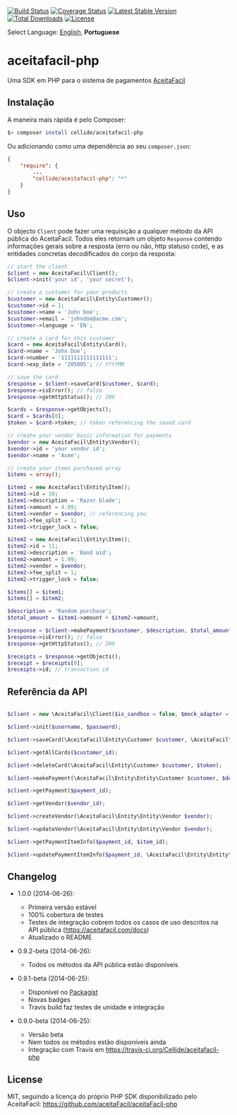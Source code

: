 [![Build Status](https://travis-ci.org/Cellide/aceitafacil-php.svg?branch=master)](https://travis-ci.org/Cellide/aceitafacil-php)
[![Coverage Status](https://img.shields.io/coveralls/Cellide/aceitafacil-php.svg)](https://coveralls.io/r/Cellide/aceitafacil-php)
[![Latest Stable Version](https://poser.pugx.org/Cellide/aceitafacil-php/v/stable.png)](https://packagist.org/packages/Cellide/aceitafacil-php)
[![Total Downloads](https://poser.pugx.org/Cellide/aceitafacil-php/downloads.png)](https://packagist.org/packages/Cellide/aceitafacil-php)
[![License](https://poser.pugx.org/Cellide/aceitafacil-php/license.svg)](https://packagist.org/packages/Cellide/aceitafacil-php)

Select Language: [English](../master/README.md), **Portuguese**

aceitafacil-php
===================

Uma SDK em PHP para o sistema de pagamentos [AceitaFacil](https://aceitafacil.com)

Instalação
-------------

A maneira mais rápida é pelo Composer:

```bash
$> composer install cellide/aceitafacil-php
```

Ou adicionando como uma dependência ao seu `composer.json`:

```composer.json
{
    "require": {
		...
		"cellide/aceitafacil-php": "*"
	}
}
```

Uso
-------------

O objecto `Client` pode fazer uma requisição a qualquer método da API pública do AceitaFacil. Todos eles retornam um objeto `Response` contendo informações gerais sobre a resposta (erro ou não, http statuso code), e as entidades concretas decodificados do corpo da resposta:

```php
// start the client
$client = new AceitaFacil\Client();
$client->init('your id', 'your secret');

// create a customer for your products
$customer = new AceitaFacil\Entity\Customer();
$customer->id = 1;
$customer->name = 'John Doe';
$customer->email = 'johndoe@acme.com';
$customer->language = 'EN';

// create a card for this customer
$card = new AceitaFacil\Entity\Card();
$card->name = 'John Doe';
$card->number = '1111111111111111';
$card->exp_date = '205005'; // YYYYMM

// save the card
$response = $client->saveCard($customer, $card);
$response->isError(); // false
$response->getHttpStatus(); // 200

$cards = $response->getObjects();
$card = $cards[0];
$token = $card->token; // token referencing the saved card

// create your vendor basic information for payments
$vendor = new AceitaFacil\Entity\Vendor();
$vendor->id = 'your vendor id';
$vendor->name = 'Acme';

// create your items purchased array
$items = array();

$item1 = new AceitaFacil\Entity\Item();
$item1->id = 10;
$item1->description = 'Razor blade';
$item1->amount = 4.99;
$item1->vendor = $vendor; // referencing you
$item1->fee_split = 1;
$item1->trigger_lock = false;

$item2 = new AceitaFacil\Entity\Item();
$item2->id = 11;
$item2->description = 'Band aid';
$item2->amount = 1.99;
$item2->vendor = $vendor;
$item2->fee_split = 1;
$item2->trigger_lock = false;

$items[] = $item1;
$items[] = $item2;

$description = 'Random purchase';
$total_amount = $item1->amount + $item2->amount;

$response = $client->makePayment($customer, $description, $total_amount, $items, $card);
$response->isError(); // false
$response->getHttpStatus(); // 200

$receipts = $response->getObjects();
$receipt = $receipts[0];
$receipts->id; // transaction id

```

Referência da API
-------------

```php

$client = new \AceitaFacil\Client($is_sandbox = false, $mock_adapter = null);

$client->init($username, $password);

$client->saveCard(\AceitaFacil\Entity\Customer $customer, \AceitaFacil\Entity\Card $card);

$client->getAllCards($customer_id);

$client->deleteCard(\AceitaFacil\Entity\Customer $customer, $token);

$client->makePayment(\AceitaFacil\Entity\Entity\Customer $customer, $description, $total_amount, $items, \AceitaFacil\Entity\Entity\Card $card = null);

$client->getPayment($payment_id);

$client->getVendor($vendor_id);

$client->createVendor(\AceitaFacil\Entity\Entity\Vendor $vendor);

$client->updateVendor(\AceitaFacil\Entity\Entity\Vendor $vendor);

$client->getPaymentItemInfo($payment_id, $item_id);

$client->updatePaymentItemInfo($payment_id, \AceitaFacil\Entity\Entity\Item $item);

```

Changelog
-------------

- 1.0.0 (2014-06-26):
  - Primeira versão estável
  - 100% cobertura de testes
  - Testes de integração cobrem todos os casos de uso descritos na API pública (https://aceitafacil.com/docs)
  - Atualizado o README

- 0.9.2-beta (2014-06-26):
  - Todos os métodos da API pública estão disponíveis
  
- 0.9.1-beta (2014-06-25):
  - Disponível no [Packagist](https://packagist.org/packages/cellide/aceitafacil-php)
  - Novas badges
  - Travis build faz testes de unidade e integração
  
- 0.9.0-beta (2014-06-25):
  - Versão beta
  - Nem todos os métodos estão disponíveis ainda
  - Integração com Travis em https://travis-ci.org/Cellide/aceitafacil-php

License
-------------
MIT, seguindo a licença do próprio PHP SDK disponibilizado pelo AceitaFacil: https://github.com/aceitaFacil/aceitaFacil-php